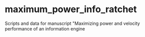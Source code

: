 # maximum_power_info_ratchet
Scripts and data for manuscript "Maximizing power and velocity performance of an information engine
